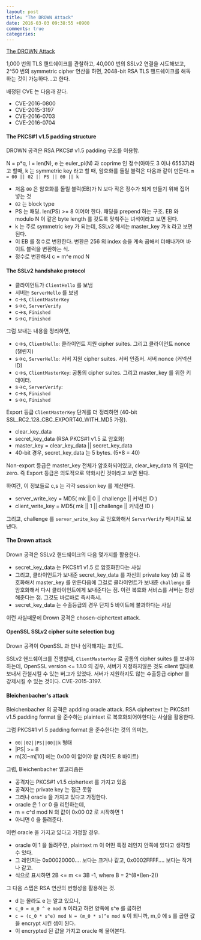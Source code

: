 ```yaml
---
layout: post
title: "The DROWN Attack"
date: 2016-03-03 09:38:55 +0900
comments: true
categories: 
---
```


[The DROWN Attack](https://drownattack.com)

1,000 번의 TLS 핸드쉐이크를 관찰하고, 40,000 번의 SSLv2 연결을 시도해보고, 2^50 번의 symmetric cipher 연산을 하면, 2048-bit RSA TLS 핸드쉐이크를 해독하는 것이 가능하다...고 한다.

배정된 CVE 는 다음과 같다.

* CVE-2016-0800
* CVE-2015-3197 
* CVE-2016-0703
* CVE-2016-0704

#### The PKCS#1 v1.5 padding structure

DROWN 공격은 RSA PKCS# v1.5 padding 구조를 이용함.

N = p*q, l = len(N), e 는 euler_pi(N) 과 coprime 인 정수(아마도 3 이나 65537)라고 할때, k 는 symmetric key 라고 할 때, 암호화를 돌릴 블럭은 다음과 같이 만든다. `m = 00 || 02 || PS || 00 || k`

* 처음 `00` 은 암호화를 돌릴 블럭(EB)가 N 보다 작은 정수가 되게 만들기 위해 집어 넣는 것
* `02` 는 block type
* PS 는 패딩. len(PS) >= 8 이어야 한다. 패딩을 prepend 하는 구조. EB 와 modulo N 이 같은 byte length 를 갖도록 맞춰주는 녀석이라고 보면 된다.
* k 는 주로 symmetric key 가 되는데, SSLv2 에서는 master_key 가 k 라고 보면 된다.
* 이 EB 를 정수로 변환한다. 변환은 256 의 index 승을 계속 곱해서 더해나가며 바이트 블럭을 변환하는 식.
* 정수로 변환해서 c = m^e mod N 

#### The SSLv2 handshake protocol

* 클라이언트가 `ClientHello` 를 보냄
* 서버는 `ServerHello` 를 보냄
* c->s, `ClientMasterKey`
* s->c, `ServerVerify`
* c->s, `Finished`
* s->c, `Finished`

그럼 보내는 내용을 정리하면,


* c->s, `ClientHello`: 클라이언트 지원 cipher suites. 그리고 클라이언트 nonce (챌린지)
* s->c, `ServerHello`: 서버 지원 cipher suites. 서버 인증서. 서버 nonce (커넥션 ID)
* c->s, `ClientMasterKey`: 공통의 cipher suites. 그리고 master_key 를 위한 키 데이터.
* s->c, `ServerVerify`: 
* c->s, `Finished`
* s->c, `Finished`

Export 등급 `ClientMasterKey` 단계를 더 정리하면 (40-bit SSL_RC2_128_CBC_EXPORT40_WITH_MD5 가정).

* clear_key_data
* secret_key_data (RSA PKCS#1 v1.5 로 암호화)
* master_key = clear_key_data || secret_key_data
* 40-bit 경우, secret_key_data 는 5 bytes. (5*8 = 40)

Non-export 등급은 master_key 전체가 암호화되어있고, clear_key_data 의 길이는 zero. 즉 Export 등급은 의도적으로 약화시킨 것이라고 보면 된다.

하여간, 이 정보들로 c,s 는 각각 session key 를 계산한다.

* server_write_key = MD5( mk || 0 || challenge || 커넥션 ID )
* client_write_key = MD5( mk || 1 || challenge || 커넥션 ID )

그리고, challenge 를 `server_write_key` 로 암호화해서 `ServerVerify` 메시지로 보낸다.

#### The Drown attack

Drown 공격은 SSLv2 핸드쉐이크의 다음 몇가지를 활용한다.

* secret_key_data 는 PKCS#1 v1.5 로 암호화한다는 사실
* 그리고, 클라이언트가 보내준 secret_key_data 를 자신의 private key (d) 로 복호화해서 master_key 를 만든다음에 그걸로 클라이언트가 보내준 `challenge` 를 암호화해서 다시 클라이언트에게 보내준다는 점. 이런 복호화 서비스를 서버는 항상 해준다는 점. 그것도 바로바로 즉시즉시. 
* secret_key_data 는 수출등급의 경우 단지 5 바이트에 불과하다는 사실

이런 사실때문에 Drown 공격은 chosen-ciphertext attack.

#### OpenSSL SSLv2 cipher suite selection bug

Drown 공격이 OpenSSL 과 만나 심각해지는 포인트.

SSLv2 핸드쉐이크를 진행할때, `ClientMasterKey` 로 공통의 cipher suites 를 보내야하는데,
OpenSSL version <= 1.1.0 의 경우, 서버가 지정하지않은 것도 client 맘대로 보내서 관철시킬 수 있는 버그가 있었다. 서버가 지원하지도 않는 수출등급 cipher 를 강제시킬 수 있는 것이다. CVE-2015-3197.

#### Bleichenbacher's attack

Bleichenbacher 의 공격은 apdding oracle attack. RSA ciphertext 는 PKCS#1 v1.5 padding format 을 준수하는 plaintext 로 복호화되어야한다는 사실을 활용한다.

그럼 PKCS#1 v1.5 padding format 을 준수한다는 것의 의미는,

* `00||02||PS||00||k` 형태
* |PS| >= 8
* m[3]~m[10] 에는 0x00 이 없어야 함 (적어도 8 바이트)

그럼, Bleichenbacher 알고리즘은 

* 공격자는 PKCS#1 v1.5 ciphertext 를 가지고 있음
* 공격자는 private key 는 접근 못함
* 그러나 oracle 을 가지고 있다고 가정한다.
* oracle 은 1 or 0 을 리턴하는데,
* m = c^d mod N 의 값이 0x00 02 로 시작하면 1
* 아니면 0 을 돌려준다.

이런 oracle 을 가지고 있다고 가정할 경우.

* oracle 이 1 을 돌려주면, plaintext m 이 어떤 특정 레인지 안쪽에 있다고 생각할 수 있다.
* 그 레인지는 0x00020000.... 보다는 크거나 같고, 0x0002FFFF.... 보다는 작거나 같고.
* 식으로 표시하면 2B <= m <= 3B -1, where B = 2^(8*(len-2))

그 다음 스텝은 RSA 연산의 변형성을 활용하는 것.

* d 는 몰라도 e 는 알고 있으니, 
* `c_0 = m_0 ^ e mod N` 이라고 하면 양쪽에 s^e 를 곱하면
* `c = (c_0 * s^e) mod N = (m_0 * s)^e mod N` 이 되니까, m_0 에 s 를 곱한 값을 encrypt 시킨 셈이 된다.
* 이 encrypted 된 값을 가지고 oracle 에 물어본다.

